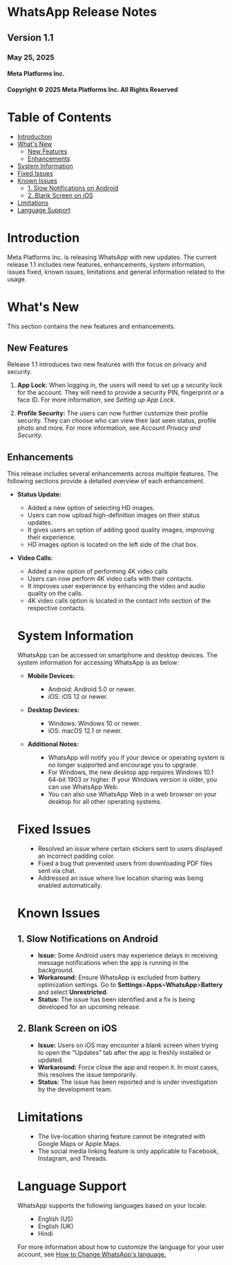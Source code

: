 # WhatsApp Release Notes

## Version 1.1
### May 25, 2025
#### Meta Platforms Inc.

#### Copyright © 2025 Meta Platforms Inc. All Rights Reserved
 
# Table of Contents
- [Introduction](#introduction)
- [What's New](#whats-new)
  - [New Features](#new-features)
  - [Enhancements](#enhancements)
- [System Information](#system-information)
- [Fixed Issues](#fixed-issues)
- [Known Issues](#known-issues)
  - [1. Slow Notifications on Android](#1-slow-notifications-on-android)
  - [2. Blank Screen on iOS](#2-blank-screen-on-ios)
- [Limitations](#limitations)
- [Language Support](#language-support)

# Introduction
<p> Meta Platforms Inc. is releasing WhatsApp with new updates. The current release 1.1 includes new features, enhancements, system information, issues fixed, known issues, limitations and general information related to the usage.
</p>

# What's New
This section contains the new features and enhancements.

## New Features
Release 1.1 introduces two new features with the focus on privacy and security.

1. __App Lock:__ When logging in, the users will need to set up a security lock for the account. They will need to provide a security PIN, fingerprint or a face ID. For more information, see _Setting up App Lock._

2. __Profile Security:__ The users can now further customize their profile security. They can choose who can view their last seen status, profile photo and more. For more information, see _Account Privacy and Security._

## Enhancements
This release includes several enhancements across multiple features. The following sections provide a detailed overview of each enhancement.

* __Status Update:__
<ul>

* Added a new option of selecting HD images.
* Users can now upload high-definition images on their status updates.
* It gives users an option of adding good quality images, improving their experience.
* HD images option is located on the left side of the chat box.
</ul>

* __Video Calls:__
<ul>

* Added a new option of performing 4K video calls
* Users can now perform 4K video calls with their contacts.
* It improves user experience by enhancing the video and audio quality on the calls.
* 4K video calls option is located in the contact info section of the respective contacts.

# System Information
WhatsApp can be accessed on smartphone and desktop devices. The system information for accessing WhatsApp is as below:
* __Mobile Devices:__
  <ul>

  * Android: Android 5.0 or newer.
  * iOS: iOS 12 or newer.
</ul>

* __Desktop Devices:__
  <ul>

    * Windows: Windows 10 or newer. 
    * iOS: macOS 12.1 or newer.
</ul>

* __Additional Notes:__
  <ul>

   * WhatsApp will notify you if your device or operating system is no longer supported and encourage you to upgrade.
   * For Windows, the new desktop app requires Windows 10.1 64-bit 1903 or higher. If your Windows version is older, you can use WhatsApp Web.
   * You can also use WhatsApp Web in a web browser on your desktop for all other operating systems.

</ul>

# Fixed Issues
<ul>

* Resolved an issue where certain stickers sent to users displayed an incorrect padding color.
* Fixed a bug that prevented users from downloading PDF files sent via chat.
* Addressed an issue where live location sharing was being enabled automatically.

</ul>

# Known Issues

## 1. Slow Notifications on Android
<ul>

* __Issue:__ Some Android users may experience delays in receiving message notifications when the app is running in the background.
* __Workaround:__ Ensure WhatsApp is excluded from battery optimization settings. Go to __Settings__>__Apps__>__WhatsApp__>__Battery__ and select __Unrestricted__.
* __Status:__ The issue has been identified and a fix is being developed for an upcoming release.
</ul>

## 2. Blank Screen on iOS
<ul>

* __Issue:__ Users on iOS may encounter a blank screen when trying to open the “Updates” tab after the app is freshly installed or updated.
* __Workaround:__ Force close the app and reopen it. In most cases, this resolves the issue temporarily.
* __Status:__ The issue has been reported and is under investigation by the development team.
</ul>

# Limitations
<ul>

* The live-location sharing feature cannot be integrated with Google Maps or Apple Maps.
* The social media linking feature is only applicable to Facebook, Instagram, and Threads.

</ul>

# Language Support
WhatsApp supports the following languages based on your locale:
<ul>

* English (US)
* English (UK)
* Hindi

</ul>

For more information about how to customize the language for your user account, see [How to Change WhatsApp's language.](https://[whatsapp.com/](https://faq.whatsapp.com/779773243128935/?cms_platform=android))
